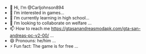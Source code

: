 - 👋 Hi, I’m @Carljohnson894
- 👀 I’m interested in games...
- 🌱 I’m currently learning in high school...
- 💞️ I’m looking to collaborate on welfare ...
- 📫 How to reach me https://gtasanandreasmodapk.com/gta-san-andreas-pc-v2-00/ ...
- 😄 Pronouns: he/him ...
- ⚡ Fun fact: The game is for free ...

<!---
Carljohnson894/Carljohnson894 is a ✨ special ✨ repository because its `README.md` (this file) appears on your GitHub profile.
You can click the Preview link to take a look at your changes.
--->
